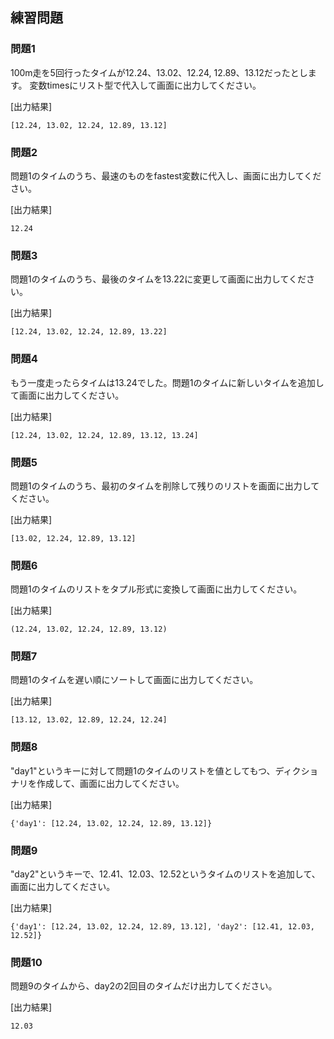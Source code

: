 ## 練習問題
### 問題1
100m走を5回行ったタイムが12.24、13.02、12.24, 12.89、13.12だったとします。
変数timesにリスト型で代入して画面に出力してください。

[出力結果]

```
[12.24, 13.02, 12.24, 12.89, 13.12]
```

### 問題2
問題1のタイムのうち、最速のものをfastest変数に代入し、画面に出力してください。

[出力結果]

```
12.24
```

### 問題3
問題1のタイムのうち、最後のタイムを13.22に変更して画面に出力してください。

[出力結果]

```
[12.24, 13.02, 12.24, 12.89, 13.22]
```

### 問題4
もう一度走ったらタイムは13.24でした。問題1のタイムに新しいタイムを追加して画面に出力してください。

[出力結果]

```
[12.24, 13.02, 12.24, 12.89, 13.12, 13.24]
```

### 問題5
問題1のタイムのうち、最初のタイムを削除して残りのリストを画面に出力してください。

[出力結果]

```
[13.02, 12.24, 12.89, 13.12]
```

### 問題6
問題1のタイムのリストをタプル形式に変換して画面に出力してください。

[出力結果]

```
(12.24, 13.02, 12.24, 12.89, 13.12)
```

### 問題7
問題1のタイムを遅い順にソートして画面に出力してください。

[出力結果]

```
[13.12, 13.02, 12.89, 12.24, 12.24]
```

### 問題8
"day1"というキーに対して問題1のタイムのリストを値としてもつ、ディクショナリを作成して、画面に出力してください。

[出力結果]

```
{'day1': [12.24, 13.02, 12.24, 12.89, 13.12]}
```

### 問題9
"day2"というキーで、12.41、12.03、12.52というタイムのリストを追加して、画面に出力してください。

[出力結果]

```
{'day1': [12.24, 13.02, 12.24, 12.89, 13.12], 'day2': [12.41, 12.03, 12.52]}

```

### 問題10
問題9のタイムから、day2の2回目のタイムだけ出力してください。

[出力結果]

```
12.03
```
